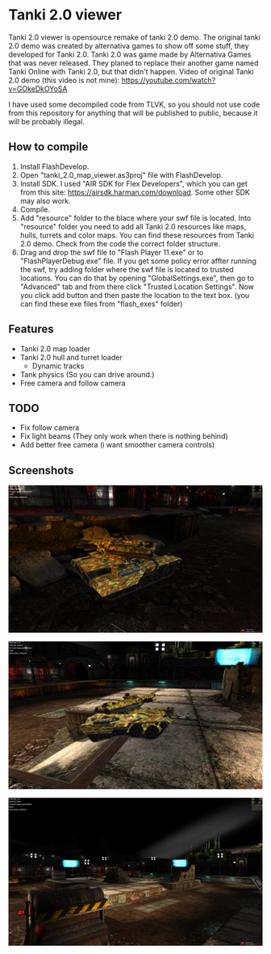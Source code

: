 # Tanki 2.0 viewer
Tanki 2.0 viewer is opensource remake of tanki 2.0 demo. The original tanki 2.0 demo was created by alternativa games to show off some stuff, they developed for Tanki 2.0. Tanki 2.0 was game made by Alternativa Games that was never released. They planed to replace their another game named Tanki Online with Tanki 2.0, but that didn't happen.
Video of original Tanki 2.0 demo (this video is not mine): https://youtube.com/watch?v=GOkeDkOYoSA

I have used some decompiled code from TLVK, so you should not use code from this repository for anything that will be published to public, because it will be probably illegal.
## How to compile
1. Install FlashDevelop.
2. Open "tanki_2.0_map_viewer.as3proj" file with FlashDevelop.
3. Install SDK. I used "AIR SDK for Flex Developers", which you can get from this site: https://airsdk.harman.com/download. Some other SDK may also work.
4. Compile.
5. Add "resource" folder to the blace where your swf file is located. Into "resource" folder you need to add all Tanki 2.0 resources like maps, hulls, turrets and color maps. You can find these resources from Tanki 2.0 demo. Check from the code the correct folder structure.
6. Drag and drop the swf file to "Flash Player 11.exe" or to "FlashPlayerDebug.exe" file. If you get some policy error affter running the swf, try adding folder where the swf file is located to trusted locations. You can do that by opening "GlobalSettings.exe", then go to "Advanced" tab and from there click "Trusted Location Settings". Now you click add button and then paste the location to the text box. (you can find these exe files from "flash_exes" folder)
## Features
* Tanki 2.0 map loader
* Tanki 2.0 hull and turret loader
	- Dynamic tracks
* Tank physics (So you can drive around.)
* Free camera and follow camera
## TODO
* Fix follow camera
* Fix light beams (They only work when there is nothing behind)
* Add better free camera (i want smoother camera controls)
## Screenshots
![Tank](/images/Tank2.png)

![Tank](/images/Tank1.png)

![Map](/images/Map.png)
